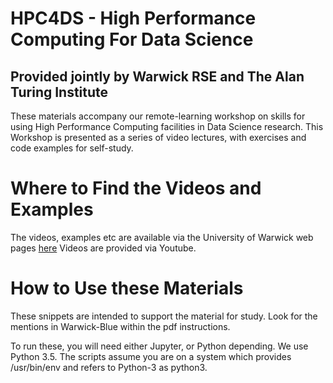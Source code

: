 # HPC4DS - High Performance Computing For Data Science
## Provided jointly by Warwick RSE and The Alan Turing Institute

These materials accompany our remote-learning workshop on skills for
using High Performance Computing facilities in Data Science research. This Workshop
is presented as a series of video lectures, with exercises and code examples for
self-study.

# Where to Find the Videos and Examples

The videos, examples etc are available via the University of Warwick web pages [here](https://warwick.ac.uk/hpc4ds)
Videos are provided via Youtube.

# How to Use these Materials

These snippets are intended to support the material for study. Look for the mentions in Warwick-Blue within the pdf instructions. 

To run these, you will need either Jupyter, or Python depending. We use Python 3.5. The scripts assume you are on a system which provides /usr/bin/env and refers to Python-3 as python3.

